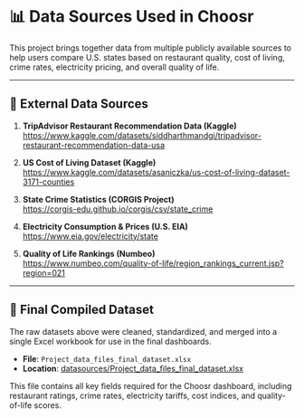 # 📊 Data Sources Used in Choosr

This project brings together data from multiple publicly available sources to help users compare U.S. states based on restaurant quality, cost of living, crime rates, electricity pricing, and overall quality of life.

---

## 🔗 External Data Sources

1. **TripAdvisor Restaurant Recommendation Data (Kaggle)**  
   https://www.kaggle.com/datasets/siddharthmandgi/tripadvisor-restaurant-recommendation-data-usa

2. **US Cost of Living Dataset (Kaggle)**  
   https://www.kaggle.com/datasets/asaniczka/us-cost-of-living-dataset-3171-counties

3. **State Crime Statistics (CORGIS Project)**  
   https://corgis-edu.github.io/corgis/csv/state_crime

4. **Electricity Consumption & Prices (U.S. EIA)**  
   https://www.eia.gov/electricity/state

5. **Quality of Life Rankings (Numbeo)**  
   https://www.numbeo.com/quality-of-life/region_rankings_current.jsp?region=021

---

## 📁 Final Compiled Dataset

The raw datasets above were cleaned, standardized, and merged into a single Excel workbook for use in the final dashboards.

- **File**: `Project_data_files_final_dataset.xlsx`  
- **Location**: [datasources/Project_data_files_final_dataset.xlsx](datasources/Project_data_files_final_dataset.xlsx)

This file contains all key fields required for the Choosr dashboard, including restaurant ratings, crime rates, electricity tariffs, cost indices, and quality-of-life scores.
